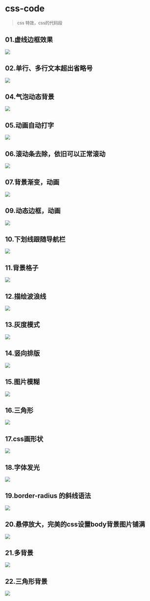 # css-code

> css 特效，css的代码段


## 01.虚线边框效果
![](./images/01.png)


## 02.单行、多行文本超出省略号
![](./images/02.png)

## 04.气泡动态背景
![](./images/04.png)

## 05.动画自动打字
![](./images/05.png)

## 06.滚动条去除，依旧可以正常滚动
![](./images/06.png)

## 07.背景渐变，动画
![](./images/07.png)

## 09.动态边框，动画
![](./images/09.png)

## 10.下划线跟随导航栏
![](./images/10.png)

## 11.背景格子
![](./images/11.png)


## 12.描绘波浪线
![](./images/12.png)


## 13.灰度模式
![](./images/13.png)


## 14.竖向排版
![](./images/14.png)


## 15.图片模糊
![](./images/15.png)


## 16.三角形
![](./images/16.png)

## 17.css画形状
![](./images/17.png)

## 18.字体发光
![](./images/18.png)

## 19.border-radius 的斜线语法
![](./images/19.png)

## 20.悬停放大，完美的css设置body背景图片铺满
![](./images/20.png)

## 21.多背景
![](./images/21.png)

## 22.三角形背景
![](./images/22.png)
